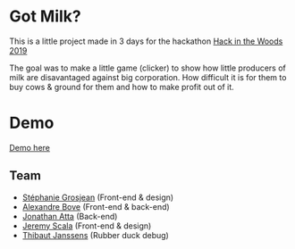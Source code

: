 # Got Milk?

This is a little project made in 3 days for the hackathon [Hack in the Woods 2019](http://www.hackinthewoods.be/)

The goal was to make a little game (clicker) to show how little producers of milk are disavantaged against big corporation. How difficult it is for them to buy cows & ground for them and how to make profit out of it.

# Demo

[Demo here](https://scalajeremy.github.io/got-milk/)

## Team
* [Stéphanie Grosjean](https://github.com/grosjeanstephanie) (Front-end & design)
* [Alexandre Bove](https://github.com/bovealexandre) (Front-end & back-end)
* [Jonathan Atta](https://github.com/Laodeus) (Back-end)
* [Jeremy Scala](https://github.com/scalajeremy) (Front-end & design)
* [Thibaut Janssens](https://github.com/ThibautJanssens) (Rubber duck debug)
